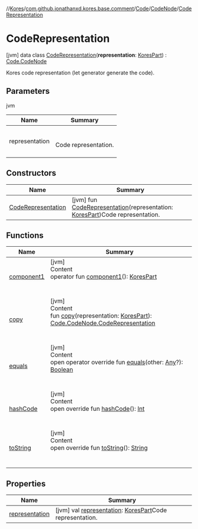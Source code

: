 //[Kores](../../../../index.md)/[com.github.jonathanxd.kores.base.comment](../../../index.md)/[Code](../../index.md)/[CodeNode](../index.md)/[CodeRepresentation](index.md)



# CodeRepresentation  
 [jvm] data class [CodeRepresentation](index.md)(**representation**: [KoresPart](../../../../com.github.jonathanxd.kores/-kores-part/index.md)) : [Code.CodeNode](../index.md)

Kores code representation (let generator generate the code).

   


## Parameters  
  
jvm  
  
|  Name|  Summary| 
|---|---|
| <a name="com.github.jonathanxd.kores.base.comment/Code.CodeNode.CodeRepresentation///PointingToDeclaration/"></a>representation| <a name="com.github.jonathanxd.kores.base.comment/Code.CodeNode.CodeRepresentation///PointingToDeclaration/"></a><br><br>Code representation.<br><br>
  


## Constructors  
  
|  Name|  Summary| 
|---|---|
| <a name="com.github.jonathanxd.kores.base.comment/Code.CodeNode.CodeRepresentation/CodeRepresentation/#com.github.jonathanxd.kores.KoresPart/PointingToDeclaration/"></a>[CodeRepresentation](-code-representation.md)| <a name="com.github.jonathanxd.kores.base.comment/Code.CodeNode.CodeRepresentation/CodeRepresentation/#com.github.jonathanxd.kores.KoresPart/PointingToDeclaration/"></a> [jvm] fun [CodeRepresentation](-code-representation.md)(representation: [KoresPart](../../../../com.github.jonathanxd.kores/-kores-part/index.md))Code representation.   <br>


## Functions  
  
|  Name|  Summary| 
|---|---|
| <a name="com.github.jonathanxd.kores.base.comment/Code.CodeNode.CodeRepresentation/component1/#/PointingToDeclaration/"></a>[component1](component1.md)| <a name="com.github.jonathanxd.kores.base.comment/Code.CodeNode.CodeRepresentation/component1/#/PointingToDeclaration/"></a>[jvm]  <br>Content  <br>operator fun [component1](component1.md)(): [KoresPart](../../../../com.github.jonathanxd.kores/-kores-part/index.md)  <br><br><br>
| <a name="com.github.jonathanxd.kores.base.comment/Code.CodeNode.CodeRepresentation/copy/#com.github.jonathanxd.kores.KoresPart/PointingToDeclaration/"></a>[copy](copy.md)| <a name="com.github.jonathanxd.kores.base.comment/Code.CodeNode.CodeRepresentation/copy/#com.github.jonathanxd.kores.KoresPart/PointingToDeclaration/"></a>[jvm]  <br>Content  <br>fun [copy](copy.md)(representation: [KoresPart](../../../../com.github.jonathanxd.kores/-kores-part/index.md)): [Code.CodeNode.CodeRepresentation](index.md)  <br><br><br>
| <a name="kotlin/Any/equals/#kotlin.Any?/PointingToDeclaration/"></a>[equals](../../../../com.github.jonathanxd.kores.util/-simple-resolver/index.md#%5Bkotlin%2FAny%2Fequals%2F%23kotlin.Any%3F%2FPointingToDeclaration%2F%5D%2FFunctions%2F-1211764316)| <a name="kotlin/Any/equals/#kotlin.Any?/PointingToDeclaration/"></a>[jvm]  <br>Content  <br>open operator override fun [equals](../../../../com.github.jonathanxd.kores.util/-simple-resolver/index.md#%5Bkotlin%2FAny%2Fequals%2F%23kotlin.Any%3F%2FPointingToDeclaration%2F%5D%2FFunctions%2F-1211764316)(other: [Any](https://kotlinlang.org/api/latest/jvm/stdlib/kotlin/-any/index.html)?): [Boolean](https://kotlinlang.org/api/latest/jvm/stdlib/kotlin/-boolean/index.html)  <br><br><br>
| <a name="kotlin/Any/hashCode/#/PointingToDeclaration/"></a>[hashCode](../../../../com.github.jonathanxd.kores.util/-simple-resolver/index.md#%5Bkotlin%2FAny%2FhashCode%2F%23%2FPointingToDeclaration%2F%5D%2FFunctions%2F-1211764316)| <a name="kotlin/Any/hashCode/#/PointingToDeclaration/"></a>[jvm]  <br>Content  <br>open override fun [hashCode](../../../../com.github.jonathanxd.kores.util/-simple-resolver/index.md#%5Bkotlin%2FAny%2FhashCode%2F%23%2FPointingToDeclaration%2F%5D%2FFunctions%2F-1211764316)(): [Int](https://kotlinlang.org/api/latest/jvm/stdlib/kotlin/-int/index.html)  <br><br><br>
| <a name="kotlin/Any/toString/#/PointingToDeclaration/"></a>[toString](../../../../com.github.jonathanxd.kores.util/-simple-resolver/index.md#%5Bkotlin%2FAny%2FtoString%2F%23%2FPointingToDeclaration%2F%5D%2FFunctions%2F-1211764316)| <a name="kotlin/Any/toString/#/PointingToDeclaration/"></a>[jvm]  <br>Content  <br>open override fun [toString](../../../../com.github.jonathanxd.kores.util/-simple-resolver/index.md#%5Bkotlin%2FAny%2FtoString%2F%23%2FPointingToDeclaration%2F%5D%2FFunctions%2F-1211764316)(): [String](https://kotlinlang.org/api/latest/jvm/stdlib/kotlin/-string/index.html)  <br><br><br>


## Properties  
  
|  Name|  Summary| 
|---|---|
| <a name="com.github.jonathanxd.kores.base.comment/Code.CodeNode.CodeRepresentation/representation/#/PointingToDeclaration/"></a>[representation](representation.md)| <a name="com.github.jonathanxd.kores.base.comment/Code.CodeNode.CodeRepresentation/representation/#/PointingToDeclaration/"></a> [jvm] val [representation](representation.md): [KoresPart](../../../../com.github.jonathanxd.kores/-kores-part/index.md)Code representation.   <br>

